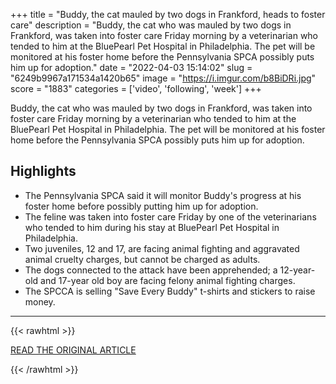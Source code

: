 +++
title = "Buddy, the cat mauled by two dogs in Frankford, heads to foster care"
description = "Buddy, the cat who was mauled by two dogs in Frankford, was taken into foster care Friday morning by a veterinarian who tended to him at the BluePearl Pet Hospital in Philadelphia. The pet will be monitored at his foster home before the Pennsylvania SPCA possibly puts him up for adoption."
date = "2022-04-03 15:14:02"
slug = "6249b9967a171534a1420b65"
image = "https://i.imgur.com/b8BiDRi.jpg"
score = "1883"
categories = ['video', 'following', 'week']
+++

Buddy, the cat who was mauled by two dogs in Frankford, was taken into foster care Friday morning by a veterinarian who tended to him at the BluePearl Pet Hospital in Philadelphia. The pet will be monitored at his foster home before the Pennsylvania SPCA possibly puts him up for adoption.

## Highlights

- The Pennsylvania SPCA said it will monitor Buddy's progress at his foster home before possibly putting him up for adoption.
- The feline was taken into foster care Friday by one of the veterinarians who tended to him during his stay at BluePearl Pet Hospital in Philadelphia.
- Two juveniles, 12 and 17, are facing animal fighting and aggravated animal cruelty charges, but cannot be charged as adults.
- The dogs connected to the attack have been apprehended; a 12-year-old and 17-year old boy are facing felony animal fighting charges.
- The SPCCA is selling "Save Every Buddy" t-shirts and stickers to raise money.

---

{{< rawhtml >}}
  <p class="article-category">
    <a target="_blank" href="https://www.phillyvoice.com/buddy-cat-philadelphia-dog-attack-pennsylvania-spca-foster-home/">READ THE ORIGINAL ARTICLE</a>
  </p>
{{< /rawhtml >}}
